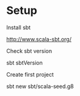 # Setup

Install sbt

http://www.scala-sbt.org/

Check sbt version

sbt sbtVersion

Create first project

sbt new sbt/scala-seed.g8


